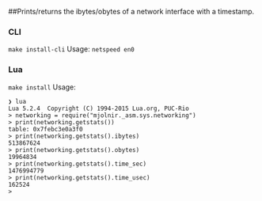 ##Prints/returns the ibytes/obytes of a network interface with a timestamp.

### CLI
`make install-cli`
Usage: `netspeed en0`

### Lua
`make install`
Usage:
```
❯ lua
Lua 5.2.4  Copyright (C) 1994-2015 Lua.org, PUC-Rio
> networking = require("mjolnir._asm.sys.networking")
> print(networking.getstats())
table: 0x7febc3e0a3f0
> print(networking.getstats().ibytes)
513867624
> print(networking.getstats().obytes)
19964834
> print(networking.getstats().time_sec)
1476994779
> print(networking.getstats().time_usec)
162524
>
```
